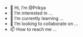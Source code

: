 - 👋 Hi, I’m @Prikya
- 👀 I’m interested in ...
- 🌱 I’m currently learning ...
- 💞️ I’m looking to collaborate on ...
- 📫 How to reach me ...

<!---
Prikya/Prikya is a ✨ special ✨ repository because its `README.md` (this file) appears on your GitHub profile.
You can click the Preview link to take a look at your changes.
--->
